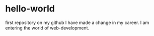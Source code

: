 # hello-world
first repository on my github
I have made a change in my career.  I am entering the world of web-development.
